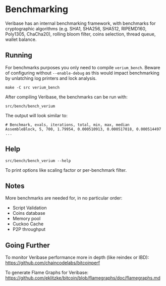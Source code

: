 Benchmarking
============

Veribase has an internal benchmarking framework, with benchmarks
for cryptographic algorithms (e.g. SHA1, SHA256, SHA512, RIPEMD160, Poly1305, ChaCha20), rolling bloom filter, coins selection,
thread queue, wallet balance.

Running
---------------------

For benchmarks purposes you only need to compile `verium_bench`. Beware of configuring without `--enable-debug` as this would impact
benchmarking by unlatching log printers and lock analysis.

    make -C src verium_bench

After compiling Veribase, the benchmarks can be run with:

    src/bench/bench_verium

The output will look similar to:
```
# Benchmark, evals, iterations, total, min, max, median
AssembleBlock, 5, 700, 1.79954, 0.000510913, 0.000517018, 0.000514497
...
```

Help
---------------------

    src/bench/bench_verium --help

To print options like scaling factor or per-benchmark filter.

Notes
---------------------
More benchmarks are needed for, in no particular order:
- Script Validation
- Coins database
- Memory pool
- Cuckoo Cache
- P2P throughput

Going Further
--------------------

To monitor Veribase performance more in depth (like reindex or IBD): https://github.com/chaincodelabs/bitcoinperf

To generate Flame Graphs for Veribase: https://github.com/eklitzke/bitcoin/blob/flamegraphs/doc/flamegraphs.md
